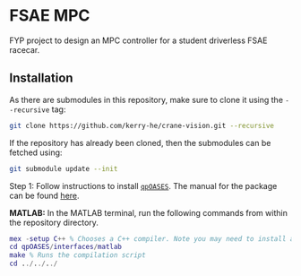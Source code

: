# FSAE MPC

FYP project to design an MPC controller for a student driverless FSAE racecar.

## Installation

As there are submodules in this repository, make sure to clone it using the `--recursive` tag:
```bash
git clone https://github.com/kerry-he/crane-vision.git --recursive
```
If the repository has already been cloned, then the submodules can be fetched using:
```bash
git submodule update --init
```

Step 1: Follow instructions to install [`qpOASES`](https://github.com/coin-or/qpOASES). The manual for the package can be found [here](https://www.coin-or.org/qpOASES/doc/3.0/manual.pdf).

**MATLAB:**
In the MATLAB terminal, run the following commands from within the repository directory.

```matlab
mex -setup C++ % Chooses a C++ compiler. Note you may need to install a compiler if one isn't installed already.
cd qpOASES/interfaces/matlab
make % Runs the compilation script
cd ../../../
```